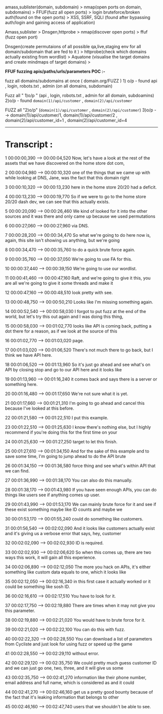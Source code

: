 
amass,sublister(domain, subdomain) > nmap(open ports on domain, subdomains) > FFUF(fuzz all open ports) > login bruteforce/broken auth(found on the open ports) > XSS, SSRF, SQLI (found after bypassing auth/login and gaining access of application)

Amass,sublister > Dnsgen,httprobe > nmap(discover open ports) > ffuf (fuzz open port)

Dnsgen(create permutaions of all possible qa,live,staging env for all domain/subdomain that are fed to it ) > httprobe(check which domains actually existing  from wordlist) > Aquatone (visualise the target domains and create mindmaps of target domains) > 



**FFUF fuzzing apis/paths/urls/parameters POC :-** 

fuzz all domains/subdomains at once  ( domain.org/FUZZ )
         1) o/p  -  found api , login, robots.txt , admin (on all domains, subdomain)

Fuzz all  " 1)o/p "  (api , login, robots.txt , admin for all domain, subdoamins)
			2)o/p -   found `domain(1)/api/customer`  ,  `domain(2)/api/customer`

FUZZ all "2)o/p"  (`domain(1)/api/customer`  ,  `domain(2)/api/customer`)
			3)o/p  --> domain(1)/api/customer/1, domain(1)/api/customer/2 ,
			 domain(2)/api/customer_id=1 , domain(2)/api/customer_id=4




---
# Transcript :
1
00:00:00,390 --> 00:00:04,520
Now, let's have a look at the rest of the assets that we have discovered on the home store dot com,

2
00:00:04,980 --> 00:00:10,320
one of the things that we came up with while looking at DNS, Jane, was the fact that this domain right

3
00:00:10,320 --> 00:00:13,230
here in the home store 20/20 had a deficit.

4
00:00:13,230 --> 00:00:19,770
So if we were to go to the home store 20/20 dash dev, we can see that this actually exists.

5
00:00:20,090 --> 00:00:26,460
We kind of looked for it into the other sources and it was there and only came up because we used permutations

6
00:00:27,060 --> 00:00:27,960
via DNS.

7
00:00:28,200 --> 00:00:34,470
So what we're going to do here now is, again, this site isn't showing us anything, but we're going

8
00:00:34,470 --> 00:00:35,760
to do a quick brute force again.

9
00:00:35,760 --> 00:00:37,050
We're going to use FA for this.

10
00:00:37,440 --> 00:00:39,150
We're going to use our wordlist.

11
00:00:41,460 --> 00:00:47,160
Raft, and we're going to give it this, you are all we're going to give it some threads and make it

12
00:00:47,160 --> 00:00:48,510
look pretty with see.

13
00:00:48,750 --> 00:00:50,210
Looks like I'm missing something again.

14
00:00:52,540 --> 00:00:58,030
I forgot to put fuzz at the end of the world, but let's try this out again and I was doing this thing,

15
00:00:58,030 --> 00:01:02,770
looks like API is coming back, putting a dot there for a reason, as if we look at the source of this

16
00:01:02,770 --> 00:01:03,020
page.

17
00:01:03,020 --> 00:01:06,520
There's not much there to go back, but I think we have API here.

18
00:01:06,520 --> 00:01:13,960
So it's just go ahead and see what's on API by closing stop and go to our API here and it looks like

19
00:01:13,960 --> 00:01:16,240
it comes back and says there is a server or something here.

20
00:01:16,480 --> 00:01:17,650
We're not sure what it is yet.

21
00:01:17,660 --> 00:01:21,310
I'm going to go ahead and cancel this because I've looked at this before.

22
00:01:21,580 --> 00:01:22,510
I put this example.

23
00:01:22,510 --> 00:01:25,630
I know there's nothing else, but I highly recommend if you're doing this for the first time on your

24
00:01:25,630 --> 00:01:27,250
target to let this finish.

25
00:01:27,610 --> 00:01:34,150
And for the sake of this example and to save some time, I'm going to jump ahead to do the API brute

26
00:01:34,150 --> 00:01:36,580
force thing and see what's within API that we can find.

27
00:01:36,990 --> 00:01:38,170
You can also do this manually.

28
00:01:38,170 --> 00:01:43,980
If you have seen enough APIs, you can do things like users see if anything comes up user.

29
00:01:43,990 --> 00:01:53,170
We can mainly brute force for it and see if these exist something maybe like ID counts and maybe we

30
00:01:53,170 --> 00:01:55,240
could do something like customers.

31
00:01:56,540 --> 00:02:02,090
And it looks like customers actually exist and it's giving us a verbose error that says, hey, customer

32
00:02:02,090 --> 00:02:02,930
ID is required.

33
00:02:02,930 --> 00:02:06,620
So when this comes up, there are two ways this work, it will gain all this experience.

34
00:02:06,890 --> 00:02:12,050
The more you hack on APIs, it's either something like custom data equals to one, which it looks like

35
00:02:12,050 --> 00:02:16,340
in this first case it actually worked or it could be something like sosh ID.

36
00:02:16,610 --> 00:02:17,510
You have to look for it.

37
00:02:17,750 --> 00:02:19,880
There are times when it may not give you this parameter.

38
00:02:19,880 --> 00:02:21,020
You would have to brute force for it.

39
00:02:21,020 --> 00:02:22,100
You can do this with fuzz.

40
00:02:22,320 --> 00:02:28,550
You can download a list of parameters from Cycliste and just look for using fuzz or speed up the game

41
00:02:28,550 --> 00:02:29,110
without error.

42
00:02:29,120 --> 00:02:35,750
We could pretty much guess customer ID and we can just go one, two, three, and it will give us some

43
00:02:35,750 --> 00:02:41,270
information like their phone number, email address and full name, which is considered as and it could

44
00:02:41,270 --> 00:02:46,160
get us a pretty good bounty because of the fact that it's leaking information that belongs to other

45
00:02:46,160 --> 00:02:47,740
users that we shouldn't be able to see.